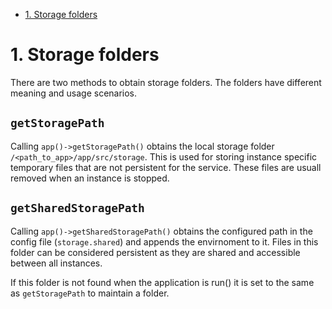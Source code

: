 <!-- MarkdownTOC -->

- [1. Storage folders](#1-storage-folders)

<!-- /MarkdownTOC -->

# 1. Storage folders
There are two methods to obtain storage folders. The folders have different meaning and usage scenarios.

## `getStoragePath`
Calling `app()->getStoragePath()` obtains the local storage folder `/<path_to_app>/app/src/storage`. This is used for storing instance
specific temporary files that are not persistent for the service. These files are usuall removed when an instance is stopped.

## `getSharedStoragePath`
Calling `app()->getSharedStoragePath()` obtains the configured path in the config file (`storage.shared`) and appends
the envirnoment to it. Files in this folder can be considered persistent as they are shared and accessible between all instances.

If this folder is not found when the application is run() it is set to the same as `getStoragePath` to maintain a folder.
